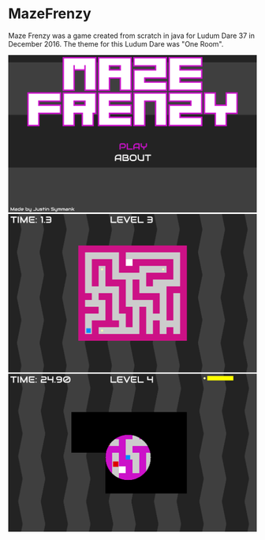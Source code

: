 # MazeFrenzy
Maze Frenzy was a game created from scratch in java for Ludum Dare 37 in 
December 2016. The theme for this Ludum Dare was "One Room".

![MazeFrenzy1](https://github.com/Jasyuid/MazeFrenzy/blob/master/Branding/MF1.PNG?raw=true)
![MazeFrenzy2](https://github.com/Jasyuid/MazeFrenzy/blob/master/Branding/MF2.PNG?raw=true)
![MazeFrenzy3](https://github.com/Jasyuid/MazeFrenzy/blob/master/Branding/MF3.PNG?raw=true)
